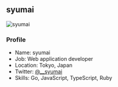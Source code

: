 ## syumai

![syumai](https://syum.ai/image/random?type=svg)

### Profile

- Name: syumai
- Job: Web application developer
- Location: Tokyo, Japan
- Twitter: [@\_\_syumai](https://twitter.com/__syumai)
- Skills: Go, JavaScript, TypeScript, Ruby
